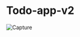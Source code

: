 # Todo-app-v2
![Capture](https://user-images.githubusercontent.com/12228242/120766555-ed0a6580-c54c-11eb-9a21-614b7de76e9b.PNG)
